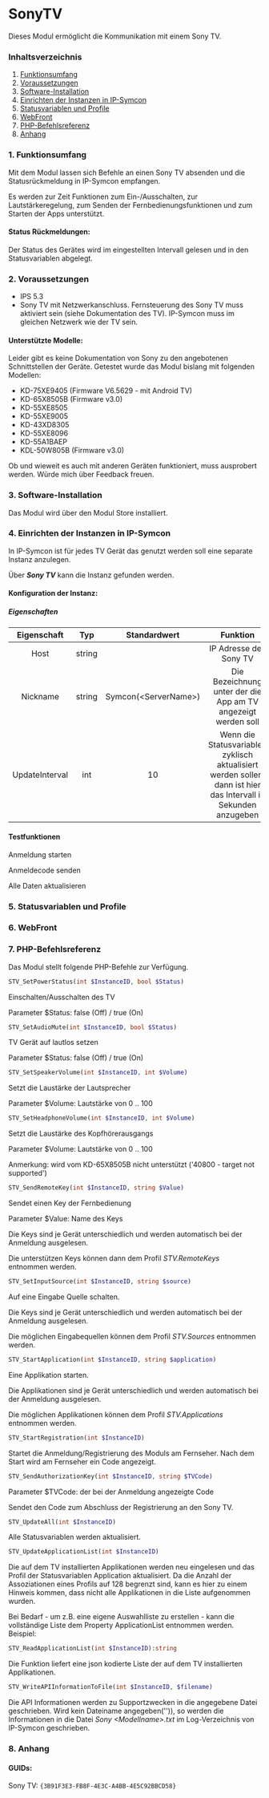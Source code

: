 # SonyTV

Dieses Modul ermöglicht die Kommunikation mit einem Sony TV.

### Inhaltsverzeichnis

1. [Funktionsumfang](#1-funktionsumfang)  
2. [Voraussetzungen](#2-voraussetzungen)  
3. [Software-Installation](#3-software-installation)
4. [Einrichten der Instanzen in IP-Symcon](#4-einrichten-der-instanzen-in-ip-symcon)
5. [Statusvariablen und Profile](#5-statusvariablen-und-profile)  
6. [WebFront](#6-webfront)
7. [PHP-Befehlsreferenz](#7-php-befehlsreferenz) 
8. [Anhang](#8-anhang)  

### 1. Funktionsumfang

Mit dem Modul lassen sich Befehle an einen Sony TV absenden und die Statusrückmeldung in IP-Symcon empfangen.

Es werden zur Zeit Funktionen zum Ein-/Ausschalten, zur Lautstärkeregelung, zum Senden der Fernbedienungsfunktionen und zum Starten der Apps unterstützt.


#### Status Rückmeldungen:  

Der Status des Gerätes wird im eingestellten Intervall gelesen und in den Statusvariablen abgelegt.


### 2. Voraussetzungen

 - IPS 5.3
 - Sony TV mit Netzwerkanschluss. Fernsteuerung des Sony TV muss aktiviert sein (siehe Dokumentation des TV). IP-Symcon muss im gleichen Netzwerk wie der TV sein.

#### Unterstützte Modelle:

Leider gibt es keine Dokumentation von Sony zu den angebotenen Schnittstellen der Geräte. Getestet wurde das Modul bislang mit folgenden Modellen:
- KD-75XE9405 (Firmware V6.5629 - mit Android TV)
- KD-65X8505B (Firmware v3.0)
- KD-55XE8505
- KD-55XE9005
- KD-43XD8305
- KD-55XE8096
- KD-55A1BAEP
- KDL-50W805B (Firmware v3.0)

Ob und wieweit es auch mit anderen Geräten funktioniert, muss ausprobert werden. Würde mich über Feedback freuen.


### 3. Software-Installation

Das Modul wird über den Modul Store installiert.  

### 4. Einrichten der Instanzen in IP-Symcon

In IP-Symcon ist für jedes TV Gerät das genutzt werden soll eine separate Instanz anzulegen.

Über _**Sony TV**_ kann die Instanz gefunden werden.



#### Konfiguration der Instanz:
##### Eigenschaften

| Eigenschaft | Typ     | Standardwert | Funktion                                                              |
| :---------: | :-----: | :----------: | :-------------------------------------------------------------------: |
| Host        | string  |              | IP Adresse des Sony TV                  |
| Nickname | string  |  Symcon(\<ServerName\>)            | Die Bezeichnung unter der die App am TV angezeigt werden soll                            |
| UpdateInterval    | int     |  10            | Wenn die Statusvariablen zyklisch aktualisiert werden sollen, dann ist hier das Intervall in Sekunden anzugeben|

#### Testfunktionen

Anmeldung starten

Anmeldecode senden

Alle Daten aktualisieren

### 5. Statusvariablen und Profile
### 6. WebFront
### 7. PHP-Befehlsreferenz

Das Modul stellt folgende PHP-Befehle zur Verfügung.

```php
STV_SetPowerStatus(int $InstanceID, bool $Status)
```
Einschalten/Ausschalten des TV

Parameter $Status: false (Off) / true (On)

```php
STV_SetAudioMute(int $InstanceID, bool $Status)
```
TV Gerät auf lautlos setzen

Parameter $Status: false (Off) / true (On)

```php
STV_SetSpeakerVolume(int $InstanceID, int $Volume)
```
Setzt die Laustärke der Lautsprecher

Parameter $Volume: Lautstärke von 0 .. 100

```php
STV_SetHeadphoneVolume(int $InstanceID, int $Volume)
```
Setzt die Laustärke des Kopfhörerausgangs

Parameter $Volume: Lautstärke von 0 .. 100

Anmerkung: wird vom KD-65X8505B nicht unterstützt ('40800 - target not supported')

```php
STV_SendRemoteKey(int $InstanceID, string $Value)
```
Sendet einen Key der Fernbedienung

Parameter $Value: Name des Keys

Die Keys sind je Gerät unterschiedlich und werden automatisch bei der Anmeldung ausgelesen.

Die unterstützen Keys können dann dem Profil _*STV.RemoteKeys*_ entnommen werden.

```php
STV_SetInputSource(int $InstanceID, string $source)
```
Auf eine Eingabe Quelle schalten.

Die Keys sind je Gerät unterschiedlich und werden automatisch bei der Anmeldung ausgelesen.

Die möglichen Eingabequellen können dem Profil _*STV.Sources*_ entnommen werden.

```php
STV_StartApplication(int $InstanceID, string $application)
```
Eine Applikation starten.

Die Applikationen sind je Gerät unterschiedlich und werden automatisch bei der Anmeldung ausgelesen.

Die möglichen Applikationen können dem Profil _*STV.Applications*_ entnommen werden.


```php
STV_StartRegistration(int $InstanceID)
```
Startet die Anmeldung/Registrierung des Moduls am Fernseher. Nach dem Start wird am Fernseher ein Code angezeigt.

```php
STV_SendAuthorizationKey(int $InstanceID, string $TVCode)
```
Parameter $TVCode: der bei der Anmeldung angezeigte Code

Sendet den Code zum Abschluss der Registrierung an den Sony TV.

```php
STV_UpdateAll(int $InstanceID)
```
Alle Statusvariablen werden aktualisiert. 

```php
STV_UpdateApplicationList(int $InstanceID)
```
Die auf dem TV installierten Applikationen werden neu eingelesen und das Profil der Statusvariablen Application aktualisiert. Da die Anzahl der Assoziationen eines Profils auf 128 begrenzt sind, kann es hier zu einem Hinweis
kommen, dass nicht alle Applikationen in die Liste aufgenommen wurden.

Bei Bedarf - um z.B. eine eigene Auswahlliste zu erstellen - kann die vollständige Liste dem Property ApplicationList entnommen werden. Beispiel:

```php
STV_ReadApplicationList(int $InstanceID):string
```
Die Funktion liefert eine json kodierte Liste der auf dem TV installierten Applikationen.


```php
STV_WriteAPIInformationToFile(int $InstanceID, $filename)
```
Die API Informationen werden zu Supportzwecken in die angegebene Datei geschrieben. Wird kein Dateiname angegeben('')), so werden die Informationen in die Datei _*Sony \<Modellname\>.txt*_ im Log-Verzeichnis von IP-Symcon geschrieben. 

### 8. Anhang

#### GUIDs:

Sony TV: `{3B91F3E3-FB8F-4E3C-A4BB-4E5C92BBCD58}`




